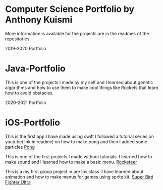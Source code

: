 # Computer Science Portfolio by Anthony Kuismi
More information is available for the projects are in the readmes of the repositories.


2019-2020 Portfolio
# Java-Portfolio
This is one of the projects I made by my self and I learned about genetic algorithms and how to use them to make cool things like Rockets that learn how to avoid obstacles. 








2020-2021 Portfolio

# iOS-Portfolio

This is the first app I have made using swift I followed a tutorial series on youtube(link in readme) on how to make pong and then I added some particles 
[Pong](https://github.com/AnthonyKuismi/Pong)

This is one of the first projects I made without tutorials. I learned how to make sound and I learned how to make a basic menu.
[Rocketeer](https://github.com/AnthonyKuismi/Rocketeer)

This is a my first group project in are Ios class. I have learned about animation and how to make menus for games using sprite kit.
[Super Bird Fighter Ultra](https://github.com/AnthonyKuismi/Super-Bird-Fighter-Ultra)



